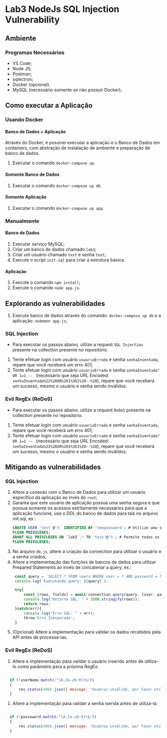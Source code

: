 # Lab3 NodeJs SQL Injection Vulnerability

## Ambiente

### Programas Necessários

* VS Code;
* Node JS;
* Postman;
* sqlectron;
* Docker (opcional).
* MySQL (necessário somente se não possuir Docker);

## Como executar a Aplicação

### Usando Docker

#### Banco de Dados + Aplicação

Através do Docker, é possível executar a aplicação e o Banco de Dados em containers, com abstração de instalação de ambiente e preparação de banco de dados.

1. Executar o comando `docker-compose up`.

#### Somente Banco de Dados
1. Executar o comando `docker-compose up db`.

#### Somente Aplicação
1. Executar o comando `docker-compose up app`.

### Manualmente

#### Banco de Dados

1. Executar serviço MySQL;
2. Criar um banco de dados chamado `lab3`;
3. Criar um usuário chamado `test` e senha `test`;
4. Execute o script `init.sql` para criar a estrutura básica.

#### Aplicação

1. Execute o comando `npm install`;
2. Execute o comando `node app.js`.


## Explorando as vulnerabilidades

1. Execute banco de dados através do comando: `docker-compose up db` e a aplicação: `nodemon app.js`;

### SQL Injection

* Para executar os passos abaixo, utilize a request `SQL Injection` presente na collection presente no repositório.

1. Tente efetuar login com usuário `usuarioErrado` e senha `senhaInventada`, repare que você receberá um erro 401;
2. Tente efetuar login com usuário `usuarioErrado` e senha `senhaInventada" OR 1=1 -- ` (necessário que seja URL Encoded: `senhaInventada%22%20OR%201%3D1%20--%20`), repare que você receberá um sucesso, mesmo o usuário e senha sendo inválidos.

### Evil RegEx (ReDoS)

* Para executar os passos abaixo, utilize a request `ReDoS` presente na collection presente no repositório.

1. Tente efetuar login com usuário `usuarioErrado` e senha `senhaInventada`, repare que você receberá um erro 401;
2. Tente efetuar login com usuário `usuarioErrado` e senha `senhaInventada" OR 1=1 -- ` (necessário que seja URL Encoded: `senhaInventada%22%20OR%201%3D1%20--%20`), repare que você receberá um sucesso, mesmo o usuário e senha sendo inválidos.

## Mitigando as vulnerabilidades

### SQL Injection

1. Altere a conexão com o Banco de Dados para utilizar um usuário específico da aplicação ao invés do `root`;
2. Garanta que este usuário de aplicação possua uma senha segura e que possua somente os acessos estritamente necessários para que a aplicação funcione, use o DDL do banco de dados para tais no arquivo init.sql, ex.:
   ```sql
   CREATE USER 'test'@'%' IDENTIFIED BY 'newpassword'; # Utilize uma senha forte para previnir ataques Brute force
   FLUSH PRIVILEGES;
   GRANT ALL PRIVILEGES ON `lab3`.* TO 'test'@'%'; # Permite todos os privilegios (SELECT, INSERT, UPDATE e DELETE) para todas as tabelas do db lab3
   FLUSH PRIVILEGES;
   ```
3. No arquivo `db.js`, altere a criação da connection para utilizar o usuário e a senha criados;
4. Altere a implementação das funções de bancos de dados para utilizar Prepared Statements ao invés de concatenar a query, ex.:
   ```javascript
    const query = `SELECT * FROM users WHERE user = ? AND password = ?;`;
    console.log(`Executando query: ${query}`);

    try{
        const [rows, fields] = await connection.query(query, [user, password]);
        console.log("Retorno SQL: " + JSON.stringify(rows));
        return rows;
    }catch(err){
        console.log("Erro SQL: " + err);
        throw'Erro Inesperado';
    }
   ```
4. (Opcional) Altere a implementação para validar os dados recebidos pela API antes de processa-las.

### Evil RegEx (ReDoS)

1. Altere a implementação para validar o usuário inserido antes de utiliza-lo como parâmetro para a próxima RegEx:
```javascript

  if (!userName.match(/^[A-Za-z0-9]+$/))
  {
      res.status(400).json({ message: 'Usuário inválido, por favor utilize somente letras e/ou números!'}).send();
  }
```
1. Altere a implementação para validar a senha iserida antes de utiliza-la:
```javascript

  if (!passoword.match(/^[A-Za-z0-9]+$/))
  {
      res.status(400).json({ message: 'Usuário inválido, por favor utilize somente letras e/ou números!'}).send();
  }
```